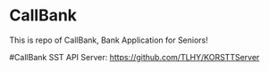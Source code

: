 # CallBank
This is repo of CallBank, Bank Application for Seniors!

#CallBank SST API Server: 
https://github.com/TLHY/KORSTTServer
